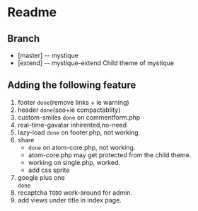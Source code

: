 Readme
======

Branch
------
* [master] -- mystique
* [extend] -- mystique-extend Child theme of mystique

Adding the following feature
----------------------------
1. footer 
   `done`(remove links + ie warning)
2. header
   `done`(seo+ie compactablity)
3. custom-smiles
   `done` on commentform.php
4. real-time-gavatar
   inhirented,no-need
5. lazy-load
   `done` on footer.php, not working
6. share 
   * `done` on atom-core.php, not working.
   * atom-core.php may get protected from the child theme.
   * working on single.php, worked.
   * add css sprite
7. google plus one   
   `done`
8. recaptcha
   `TODO` work-around for admin.
9. add views under title in index page.